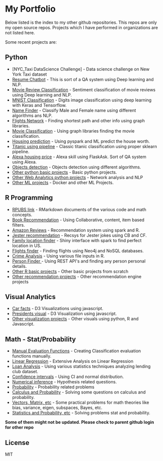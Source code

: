 # My Portfolio

Below listed is the index to my other github repositories. This repos are only my open source repos. Projects which I have performed in organizations are not listed here.

Some recent projects are:

## Python

* [NYC_Taxi DataScience Challenge] - Data science challenge on New York Taxi dataset
* [Resume Chatbot] - This is sort of a QA system using Deep learning and NLP.
* [Movie Review Classification] - Sentiment classification of movie reviews using Deep learning and NLP.
* [MNIST Classification] - Digits image classification using deep learning with Keras and Tensorflow. 
* [Name Finder] - Classify Male and Female name using different algorithms ans NLP.
* [Flights Network] - Finding shortest path and other info using graph libraries.
* [Movie Classification] - Using graph libraries finding the movie classification.
* [Housing prediction] - Using pyspark and ML predict the house worth.
* [Titanic using pipeline] - Classic titanic classification using proper sklearn pipeline.
* [Alexa housing price] - Alexa skill using FlaskAsk. Sort of QA system using Alexa.
* [Objects detection] - Objects detection using different algorithms.
* [Other python basic projects] - Basic python projects.
* [Other Web Analytics python projects] - Network analysis and NLP
* [Other ML projects] - Docker and other ML Projects.

## R Programming
* [RPUBS link] - RMarkdown documents of the various code and math concepts.
* [Book Recommendation] - Using Collaborative, content, item based filters.
* [Amazon Reviews] - Recommendation system using spark and R.
* [Jester recommendation] - Recsys for Jester jokes using CB and CF.
* [Family location finder] - Shiny interface with spark to find perfect location in US.
* [Flights finder] - Finding flights using Neo4j and NoSQL databases.
* [Crime Analysis] - Using various file inputs in R.
* [Person Finder ] - Using REST API's and finding any person personal  details.
* [Other R basic projects] - Other basic projects from scratch
* [Other recommendation projects] - Other recommendation engine projects

## Visual Analytics
* [Car facts] - D3 Visualizations using javascript.
* [Presidents visual] - D3 Visualization using javascript.
* [Other visualization projects] - Other visuals using python, R and Javascript.

## Math - Stat/Probability
* [Manual Evaluation Functions] - Creating Classification evaluation functions manually. 
* [Linear Regression] - Extensive Analysis on Linear Regression
* [Loan Analysis] - Using various statistics techniques analyzing lending club dataset.
* [Confidence intervals] - Using CI and normal distribution.
* [Numerical inference] - Hypothesis related questions.
* [Probability] - Probability related problems
* [Calculus and Probability] - Solving some questions on calculus and probability.
* [Vectors, Matrix, etc] - Some practical problems for math theories like bias, variance, eigen, subspaces, Bayes, etc.
* [Statistics and Probability, etc] - Solving problems stat and probability.


**Some of them might not be updated. Please check to parent github login for other repo**

License
----

MIT

[//]: # (These are reference links used in the body of this note and get stripped out when the markdown processor does its job. There is no need to format nicely because it shouldn't be seen. Thanks SO - http://stackoverflow.com/questions/4823468/store-comments-in-markdown-syntax)

[//]: # (Python)
[NYC Data Science Challenge]: <https://github.com/bvshyam/NYC_Taxi_Challenge>
[Resume Chatbot]: <https://github.com/bvshyam/cuny_data_science_repo/tree/master/620%20-%20Web%20Analytics/Final_project_chatbot/resume_chatbot>
[Movie Review Classification]: <https://github.com/bvshyam/cuny_data_science_repo/tree/master/620%20-%20Web%20Analytics/Project4_IMDB_classifier>
[MNIST Classification]: <https://github.com/bvshyam/cuny_data_science_repo/tree/master/622%20-%20Machine%20Learning/project-deep_learning>
[Name Finder]: <https://github.com/bvshyam/cuny_data_science_repo/tree/master/620%20-%20Web%20Analytics/Project3_name_finder>
[Flights Network]: <https://github.com/bvshyam/cuny_data_science_repo/tree/master/620%20-%20Web%20Analytics/Project2_Flight_Movies/Project2_flights>
[Movie Classification]: <https://github.com/bvshyam/cuny_data_science_repo/blob/master/620%20-%20Web%20Analytics/Project2_Flight_Movies/Project2_Movies/movies.ipynb>
[Housing prediction]: <https://github.com/bvshyam/cuny_data_science_repo/tree/master/622%20-%20Machine%20Learning/homework-5-spark>
[Titanic using pipeline]: <https://github.com/bvshyam/cuny_data_science_repo/tree/master/622%20-%20Machine%20Learning/homework-2-ml_pipeline>
[Alexa housing price]: <https://github.com/bvshyam/cuny_data_science_repo/tree/master/602%20-%20Python/Final_project_housing>
[Objects detection]: <https://github.com/bvshyam/cuny_data_science_repo/tree/master/602%20-%20Python/Assignment%208%20-%20Image%20Processing/Assignment>
[Other python basic projects]: <https://github.com/bvshyam/cuny_data_science_repo/tree/master/602%20-%20Python>
[Other Web Analytics python projects]: <https://github.com/bvshyam/cuny_data_science_repo/tree/master/620%20-%20Web%20Analytics>
[Other ML projects]: <https://github.com/bvshyam/cuny_data_science_repo/tree/master/622%20-%20Machine%20Learning>

[//]: # (R Programming)
[RPUBS link]: <http://rpubs.com/shyambv>
[Linear Regression]: <https://github.com/bvshyam/cuny_data_science_repo/tree/master/621%20-%20Data%20Mining/Linear_regression>
[Manual Evaluation Functions]: <https://github.com/bvshyam/cuny_data_science_repo/tree/master/621%20-%20Data%20Mining/Model_evaluation>
[Book Recommendation]: <https://github.com/bvshyam/cuny_data_science_repo/tree/master/643%20-%20Recommendation%20System/Final%20Project>
[Amazon Reviews]: <https://github.com/bvshyam/cuny_data_science_repo/tree/master/643%20-%20Recommendation%20System/Unit%205%20-%20Spark>
[Jester recommendation]: <https://github.com/bvshyam/cuny_data_science_repo/tree/master/643%20-%20Recommendation%20System/Unit%202%20-%20CB%20and%20CF%20Filtering>
[Family location finder]: <https://github.com/bvshyam/cuny_data_science_repo/tree/master/607%20-%20R%20Programming/Final%20project>
[Flights finder]: <https://github.com/bvshyam/cuny_data_science_repo/tree/master/607%20-%20R%20Programming/Project%204%20-%20NoSQL%20and%20Graph>
[Crime Analysis]: <https://github.com/bvshyam/cuny_data_science_repo/tree/master/607%20-%20R%20Programming/Project%203%20-%20Crime%20Analysis>
[Person Finder ]: <https://github.com/bvshyam/cuny_data_science_repo/tree/master/607%20-%20R%20Programming/Week%209%20-%20Working%20with%20API>
[Other R basic projects]: <https://github.com/bvshyam/cuny_data_science_repo/tree/master/607%20-%20R%20Programming>
[Other recommendation projects]: <https://github.com/bvshyam/cuny_data_science_repo/tree/master/643%20-%20Recommendation%20System>

[//]: # (Visual Analytics)
[Car facts]: <https://github.com/bvshyam/cuny_data_science_repo/tree/master/608%20-%20Visual%20Analytics/Final%20Project>
[Presidents visual]: <https://github.com/bvshyam/cuny_data_science_repo/tree/master/608%20-%20Visual%20Analytics/Homework%205%20-%20Javascript> 
[Other visualization projects]: <https://github.com/bvshyam/cuny_data_science_repo/tree/master/608%20-%20Visual%20Analytics>


[//]: # (Math)
[Loan Analysis]: <https://github.com/bvshyam/cuny_data_science_repo/tree/master/606%20-%20Statistics/Project>
[Confidence intervals]: <https://github.com/bvshyam/cuny_data_science_repo/tree/master/606%20-%20Statistics/Chapter%204%20-%20Statistical%20Inference>
[Numerical inference]: <https://github.com/bvshyam/cuny_data_science_repo/tree/master/606%20-%20Statistics/Chapter%205%20-%20Numerical%20Data>
[Probability]: <https://github.com/bvshyam/cuny_data_science_repo/tree/master/606%20-%20Statistics/Chapter%202%20-%20Probability/Lab2>
[Calculus and Probability]: <https://github.com/bvshyam/cuny_data_science_repo/tree/master/605%20-%20Computational%20Mathematics/Week%2013%20-%20Calculus>
[Vectors, Matrix, etc]: <https://github.com/bvshyam/cuny_data_science_repo/tree/master/605%20-%20Computational%20Mathematics>
[Statistics and Probability, etc]: <https://github.com/bvshyam/cuny_data_science_repo/tree/master/606%20-%20Statistics>
